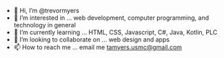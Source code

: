 - 👋 Hi, I’m @trevormyers
- 👀 I’m interested in ... web development, computer programming, and technology in general
- 🌱 I’m currently learning ... HTML, CSS, Javascript, C#, Java, Kotlin, PLC
- 💞️ I’m looking to collaborate on ... web design and apps
- 📫 How to reach me ... email me tamyers.usmc@gmail.com

<!---
trevormyers/trevormyers is a ✨ special ✨ repository because its `README.md` (this file) appears on your GitHub profile.
You can click the Preview link to take a look at your changes.
--->
